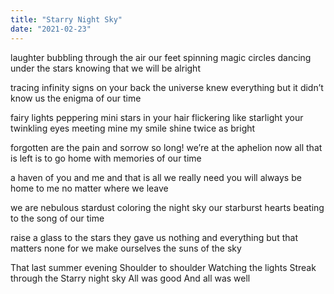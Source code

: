 ```yaml
---
title: "Starry Night Sky"
date: "2021-02-23"
---
```


laughter bubbling through the air <!-- end -->
our feet spinning magic circles
dancing under the stars 
knowing that we will be alright 

tracing infinity signs on your back
the universe knew everything
but it didn’t know us
the enigma of our time

fairy lights peppering mini stars
in your hair flickering like starlight
your twinkling eyes meeting mine
my smile shine twice as bright

forgotten are the pain and sorrow
so long! we’re at the aphelion now
all that is left is to go home
with memories of our time

a haven of you and me
and that is all we really need
you will always be home to me
no matter where we leave

we are nebulous stardust
coloring the night sky
our starburst hearts beating
to the song of our time

raise a glass to the stars
they gave us nothing and everything
but that matters none
for we make ourselves the suns of the sky

That last summer evening
Shoulder to shoulder
Watching the lights
Streak through the 
Starry night sky
All was good
And all was well
